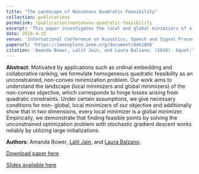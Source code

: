 ```yaml
---
title: "The Landscape of Nonconvex Quadratic Feasibility"
collection: publications
permalink: /publication/nonconvex-quadratic-feasibility
excerpt: 'This paper investigates the local and global minimziers of a nonconvex problem associated with solving homogenous quadratic inequalities.'
date: 2018-4-15
venue: 'International Conference on Acoustics, Speech and Signal Processing (ICASSP)'
paperurl: 'https://ieeexplore.ieee.org/document/8461868'
citation: 'Amanda Bower, Lalit Jain, and Laura Balzano. (2018). &quot;The Landscape of Nonconvex Quadratic Feasibility.&quot; <i>IEEE International Conference on Acoustics, Speech and Signal Processing (ICASSP)</i>.'
---
```

<b>Abstract</b>: Motivated by applications such as ordinal embedding and collaborative ranking, we formulate homogeneous quadratic feasibility as an unconstrained, non-convex minimization problem. Our work aims to understand the landscape (local minimizers and global minimizers) of the non-convex objective, which corresponds to hinge losses arising from quadratic constraints. Under certain assumptions, we give necessary conditions for non- global, local minimizers of our objective and additionally show that in two dimensions, every local minimizer is a global minimizer. Empirically, we demonstrate that finding feasible points by solving the unconstrained optimization problem with stochastic gradient descent works reliably by utilizing large initializations.

<b>Authors</b>: Amanda Bower, [Lalit Jain](http://lalitjain.com), and [Laura Balzano](http://web.eecs.umich.edu/~girasole/).

[Download paper here](https://ieeexplore.ieee.org/document/8461868)

[Slides available here](https://sigport.org/documents/landscape-non-convex-quadratic-feasibility)
